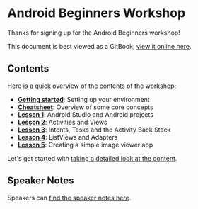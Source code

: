 # Android Beginners Workshop

Thanks for signing up for the Android Beginners workshop!

This document is best viewed as a GitBook; [view it online here](https://pixplicity.gitbooks.io/beginners-workshop/).

## Contents

Here is a quick overview of the contents of the workshop:

* **[Getting started](getting_started.md)**: Setting up your environment
* **[Cheatsheet](cheatsheet.md)**: Overview of some core concepts
* **[Lesson 1](lesson1/README.md)**: Android Studio and Android projects
* **[Lesson 2](lesson2/README.md)**: Activities and Views
* **[Lesson 3](lesson3/README.md)**: Intents, Tasks and the Activity Back Stack
* **[Lesson 4](lesson4/README.md)**: ListViews and Adapters
* **[Lesson 5](lesson5/README.md)**: Creating a simple image viewer app

Let's get started with [taking a detailed look at the content](contents.md).

## Speaker Notes

Speakers can [find the speaker notes here](https://docs.google.com/a/pixplicity.com/document/d/1b3tQJYT_5p4lU68Zxz0fvIFSU2OH6_jV7F-sdR6-heQ/edit?usp=sharing).
